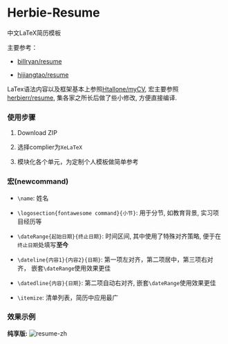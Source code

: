 # Herbie-Resume

中文LaTeX简历模板

主要参考：

*   [billryan/resume](https://github.com/billryan/resume)

*   [hijiangtao/resume](https://github.com/hijiangtao/resume)

LaTex语法内容以及框架基本上参照[Htallone/myCV](https://github.com/Htallone/myCV), 宏主要参照[herbierr/resume](https://github.com/herbierr/resume), 集各家之所长后做了些小修改, 方便直接编译.

### 使用步骤

1.  Download ZIP

2.  选择complier为`XeLaTeX`

3.  模块化各个单元，为定制个人模板做简单参考

### 宏(newcommand)

*   `\name`: 姓名

*   `\logosection{fontawesome command}{小节}`: 用于分节, 如教育背景, 实习项目经历等

*   `\dateRange{起始日期}{终止日期}`: 时间区间, 其中使用了特殊对齐策略, 便于在`终止日期`处填写**至今**

*   `\dateline{内容1}{内容2}{日期}`: 第一项左对齐，第二项居中，第三项右对齐， 嵌套`\dateRange`使用效果更佳

*   `\datedline{内容}{日期}`: 第二项自动右对齐,  嵌套`\dateRange`使用效果更佳

*   `\itemize`: 清单列表，简历中应用最广

### 效果示例

**纯享版:**
![resume-zh](https://github.com/herbierr/resume/assets/80444681/0beaac03-e7ec-4611-97d7-531e32c7ac83)
